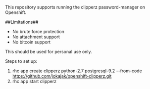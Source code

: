 This repository supports running the clipperz password-manager on Openshift.

##Limitations##
* No brute force protection
* No attachment support
* No bitcoin support

This should be used for personal use only.

Steps to set up:

1. rhc app create clipperz python-2.7 postgresql-9.2 --from-code https://github.com/jokajak/openshift-clipperz.git
2. rhc app start clipperz
